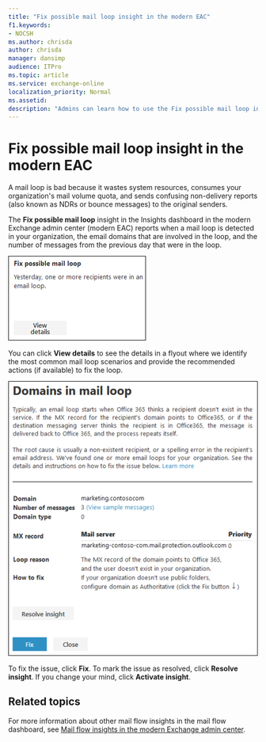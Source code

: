 ```yaml
---
title: "Fix possible mail loop insight in the modern EAC"
f1.keywords:
- NOCSH
ms.author: chrisda
author: chrisda
manager: dansimp
audience: ITPro
ms.topic: article
ms.service: exchange-online
localization_priority: Normal
ms.assetid:
description: "Admins can learn how to use the Fix possible mail loop insight in the modern Exchange admin center to identify and fix mail loops in their organization."
---
```


# Fix possible mail loop insight in the modern EAC

A mail loop is bad because it wastes system resources, consumes your organization's mail volume quota, and sends confusing non-delivery reports (also known as NDRs or bounce messages) to the original senders.

The **Fix possible mail loop** insight in the Insights dashboard in the modern Exchange admin center (modern EAC) reports when a mail loop is detected in your organization, the email domains that are involved in the loop, and the number of messages from the previous day that were in the loop.

![Fix possible mail loop insight in the Insights dashboard](../../media/mfi-fix-possible-mail-loop-insight.png)

You can click **View details** to see the details in a flyout where we identify the most common mail loop scenarios and provide the recommended actions (if available) to fix the loop.

![Details flyout that appears after clicking View details in the Fix possible mail loop insight](../../media/mfi-fix-possible-mail-loop-insight-details.png)

To fix the issue, click **Fix**. To mark the issue as resolved, click **Resolve insight**. If you change your mind, click **Activate insight**.

## Related topics

For more information about other mail flow insights in the mail flow dashboard, see [Mail flow insights in the modern Exchange admin center](mail-flow-insights.md).
